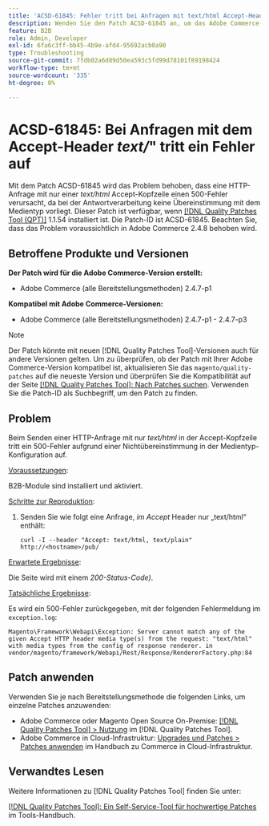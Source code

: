 ```yaml
---
title: 'ACSD-61845: Fehler tritt bei Anfragen mit text/html Accept-Header auf'
description: Wenden Sie den Patch ACSD-61845 an, um das Adobe Commerce-Problem zu beheben, bei dem das Senden einer HTTP-Anfrage mit nur einem Accept-Header für *text/html* einen 500-Fehler verursacht, wobei B2B-Module installiert sind.
feature: B2B
role: Admin, Developer
exl-id: 6fa6c3ff-bb45-4b9e-afd4-95692acb0a90
type: Troubleshooting
source-git-commit: 7fdb02a6d89d50ea593c5fd99d78101f89198424
workflow-type: tm+mt
source-wordcount: '335'
ht-degree: 0%

---
```


# ACSD-61845: Bei Anfragen mit dem Accept-Header *text/*&quot; tritt ein Fehler auf

Mit dem Patch ACSD-61845 wird das Problem behoben, dass eine HTTP-Anfrage mit nur einer *text/html* Accept-Kopfzeile einen 500-Fehler verursacht, da bei der Antwortverarbeitung keine Übereinstimmung mit dem Medientyp vorliegt. Dieser Patch ist verfügbar, wenn [[!DNL Quality Patches Tool (QPT)]](/help/tools/quality-patches-tool/quality-patches-tool-to-self-serve-quality-patches.md) 1.1.54 installiert ist. Die Patch-ID ist ACSD-61845. Beachten Sie, dass das Problem voraussichtlich in Adobe Commerce 2.4.8 behoben wird.

## Betroffene Produkte und Versionen

**Der Patch wird für die Adobe Commerce-Version erstellt:**

* Adobe Commerce (alle Bereitstellungsmethoden) 2.4.7-p1

**Kompatibel mit Adobe Commerce-Versionen:**

* Adobe Commerce (alle Bereitstellungsmethoden) 2.4.7-p1 - 2.4.7-p3

>[!NOTE]
>
>Der Patch könnte mit neuen [!DNL Quality Patches Tool]-Versionen auch für andere Versionen gelten. Um zu überprüfen, ob der Patch mit Ihrer Adobe Commerce-Version kompatibel ist, aktualisieren Sie das `magento/quality-patches` auf die neueste Version und überprüfen Sie die Kompatibilität auf der Seite [[!DNL Quality Patches Tool]: Nach Patches suchen](https://experienceleague.adobe.com/tools/commerce-quality-patches/index.html). Verwenden Sie die Patch-ID als Suchbegriff, um den Patch zu finden.

## Problem

Beim Senden einer HTTP-Anfrage mit nur *text/html* in der Accept-Kopfzeile tritt ein 500-Fehler aufgrund einer Nichtübereinstimmung in der Medientyp-Konfiguration auf.

<u>Voraussetzungen</u>:

B2B-Module sind installiert und aktiviert.

<u>Schritte zur Reproduktion</u>:

1. Senden Sie wie folgt eine Anfrage, *im Accept* Header nur „text/html“ enthält:

   ```
   curl -I --header "Accept: text/html, text/plain" http://<hostname>/pub/
   ```

<u>Erwartete Ergebnisse</u>:

Die Seite wird mit einem *200-Status-Code)*.

<u>Tatsächliche Ergebnisse</u>:

Es wird ein 500-Fehler zurückgegeben, mit der folgenden Fehlermeldung im `exception.log`:

```
Magento\Framework\Webapi\Exception: Server cannot match any of the given Accept HTTP header media type(s) from the request: "text/html" with media types from the config of response renderer. in vendor/magento/framework/Webapi/Rest/Response/RendererFactory.php:84
```

## Patch anwenden

Verwenden Sie je nach Bereitstellungsmethode die folgenden Links, um einzelne Patches anzuwenden:

* Adobe Commerce oder Magento Open Source On-Premise: [[!DNL Quality Patches Tool] > Nutzung](/help/tools/quality-patches-tool/usage.md) im [!DNL Quality Patches Tool].
* Adobe Commerce in Cloud-Infrastruktur: [Upgrades und Patches > Patches anwenden](https://experienceleague.adobe.com/docs/commerce-cloud-service/user-guide/develop/upgrade/apply-patches.html) im Handbuch zu Commerce in Cloud-Infrastruktur.

## Verwandtes Lesen

Weitere Informationen zu [!DNL Quality Patches Tool] finden Sie unter:

[[!DNL Quality Patches Tool]: Ein Self-Service-Tool für hochwertige Patches](/help/tools/quality-patches-tool/quality-patches-tool-to-self-serve-quality-patches.md) im Tools-Handbuch.
